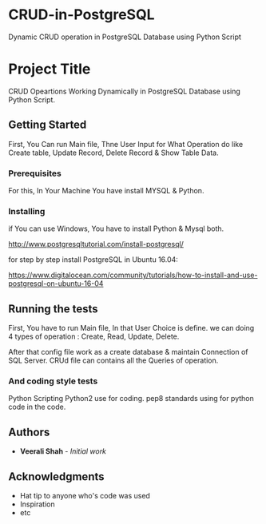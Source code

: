# CRUD-in-PostgreSQL
Dynamic CRUD operation in PostgreSQL Database using Python Script 

# Project Title

CRUD Opeartions Working Dynamically in PostgreSQL Database using Python Script.

## Getting Started

First, You Can run Main file, Thne User Input for What Operation do like Create table, Update Record, Delete Record & Show Table Data.

### Prerequisites

For this, In Your Machine You have install MYSQL & Python.


### Installing

if You can use Windows,
You have to install Python & Mysql both.

http://www.postgresqltutorial.com/install-postgresql/

for step by step install PostgreSQL in Ubuntu 16.04:

https://www.digitalocean.com/community/tutorials/how-to-install-and-use-postgresql-on-ubuntu-16-04


## Running the tests

First, You have to run Main file, In that User Choice is define. 
we can doing 4 types of operation : Create, Read, Update, Delete.

After that config file work as a create database & maintain Connection of SQL Server.
CRUd file can contains all the Queries of operation.


### And coding style tests

Python Scripting Python2 use for coding.
pep8 standards using for python code in the code.


## Authors

* **Veerali Shah** - *Initial work* 

## Acknowledgments

* Hat tip to anyone who's code was used
* Inspiration
* etc

